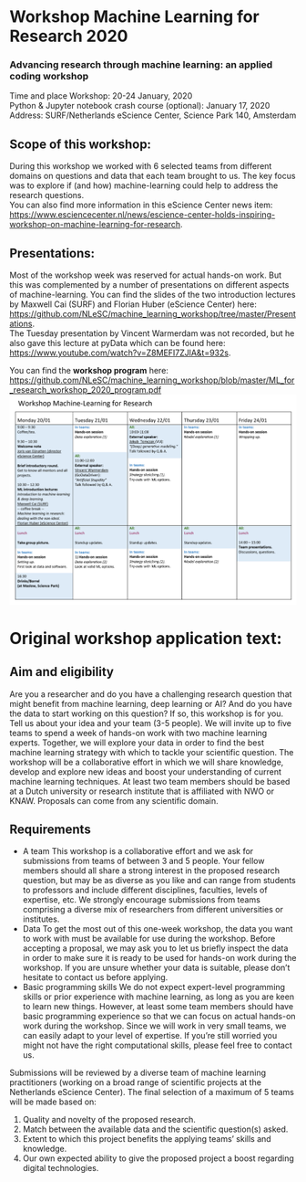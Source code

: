 # Workshop Machine Learning for Research 2020
### Advancing research through machine learning: an applied coding workshop  

Time and place
Workshop: 20-24 January, 2020  
Python & Jupyter notebook crash course (optional): January 17, 2020  
Address: SURF/Netherlands eScience Center, Science Park 140, Amsterdam

## Scope of this workshop:
During this workshop we worked with 6 selected teams from different domains on questions and data that each team brought to us.
The key focus was to explore if (and how) machine-learning could help to address the research questions.  
You can also find more information in this eScience Center news item: https://www.esciencecenter.nl/news/escience-center-holds-inspiring-workshop-on-machine-learning-for-research.

## Presentations:
Most of the workshop week was reserved for actual hands-on work. But this was complemented by a number of presentations on different aspects of machine-learning. 
You can find the slides of the two introduction lectures by Maxwell Cai (SURF) and Florian Huber (eScience Center) here: https://github.com/NLeSC/machine_learning_workshop/tree/master/Presentations.  
The Tuesday presentation by Vincent Warmerdam was not recorded, but he also gave this lecture at pyData which can be found here: https://www.youtube.com/watch?v=Z8MEFI7ZJlA&t=932s.

You can find the **workshop program** here: https://github.com/NLeSC/machine_learning_workshop/blob/master/ML_for_research_workshop_2020_program.pdf
![ML for Research Program 2020](https://github.com/NLeSC/machine_learning_workshop/blob/master/ML_for_research_workshop_2020_program.png)

# Original workshop application text:
## Aim and eligibility
Are you a researcher and do you have a challenging research question that might benefit from machine learning, deep learning or AI? And do you have the data to start working on this question? If so, this workshop is for you.
Tell us about your idea and your team (3-5 people). We will invite up to five teams to spend a week of hands-on work with two machine learning experts. Together, we will explore your data in order to find the best machine learning strategy with which to tackle your scientific question. The workshop will be a collaborative effort in which we will share knowledge, develop and explore new ideas and boost your understanding of current machine learning techniques.
At least two team members should be based at a Dutch university or research institute that is affiliated with NWO or KNAW. Proposals can come from any scientific domain.

## Requirements
+	A team
This workshop is a collaborative effort and we ask for submissions from teams of between 3 and 5 people. Your fellow members should all share a strong interest in the proposed research question, but may be as diverse as you like and can range from students to professors and include different disciplines, faculties, levels of expertise, etc. We strongly encourage submissions from teams comprising a diverse mix of researchers from different universities or institutes. 
+	Data
To get the most out of this one-week workshop, the data you want to work with must be available for use during the workshop. Before accepting a proposal, we may ask you to let us briefly inspect the data in order to make sure it is ready to be used for hands-on work during the workshop. If you are unsure whether your data is suitable, please don’t hesitate to contact us before applying. 
+	Basic programming skills
We do not expect expert-level programming skills or prior experience with machine learning, as long as you are keen to learn new things. However, at least some team members should have basic programming experience so that we can focus on actual hands-on work during the workshop. Since we will work in very small teams, we can easily adapt to your level of expertise.
If you’re still worried you might not have the right computational skills, please feel free to contact us. 

Submissions will be reviewed by a diverse team of machine learning practitioners (working on a broad range of scientific projects at the Netherlands eScience Center). The final selection of a maximum of 5 teams will be made based on:
1. Quality and novelty of the proposed research. 
2. Match between the available data and the scientific question(s) asked. 
3. Extent to which this project benefits the applying teams’ skills and knowledge.
4. Our own expected ability to give the proposed project a boost regarding digital technologies. 
